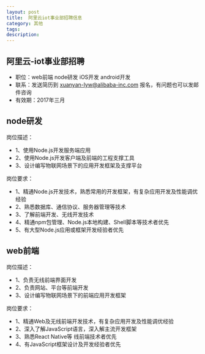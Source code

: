 ```yaml
---
layout: post
title:  阿里云iot事业部招聘信息
category: 其他
tags:  
description: 
---
```


##  阿里云-iot事业部招聘

 - 职位：web前端 node研发 iOS开发 android开发
 - 联系：发送简历到 xuanyan-lyw@alibaba-inc.com 报名，有问题也可以发邮件咨询
 - 有效期：2017年三月

## node研发

岗位描述：

- 1、使用Node.js开发服务端应用 
- 2、使用Node.js开发客户端及前端的工程支撑工具 
- 3、设计编写物联网场景下的应用开发框架及支撑平台

岗位要求：
- 1、精通Node.js开发技术，熟悉常用的开发框架，有复杂应用开发及性能调优经验 
- 2、熟悉数据库、通信协议、服务器管理等技术 
- 3、了解前端开发、无线开发技术 
- 4、精通npm包管理、Node.js本地构建、Shell脚本等技术者优先 
- 5、有大型Node.js应用或框架开发经验者优先

## web前端

岗位描述：

- 1、负责无线前端界面开发 
- 2、负责网站、平台等前端开发 
- 3、设计编写物联网场景下的前端应用开发框架

岗位要求：

- 1、精通Web及无线前端开发技术，有复杂应用开发及性能调优经验 
- 2、深入了解JavaScript语言，深入解主流开发框架 
- 3、熟悉React Native等 线前端技术者优先 
- 4、有JavaScript框架设计及开发经验者优先



